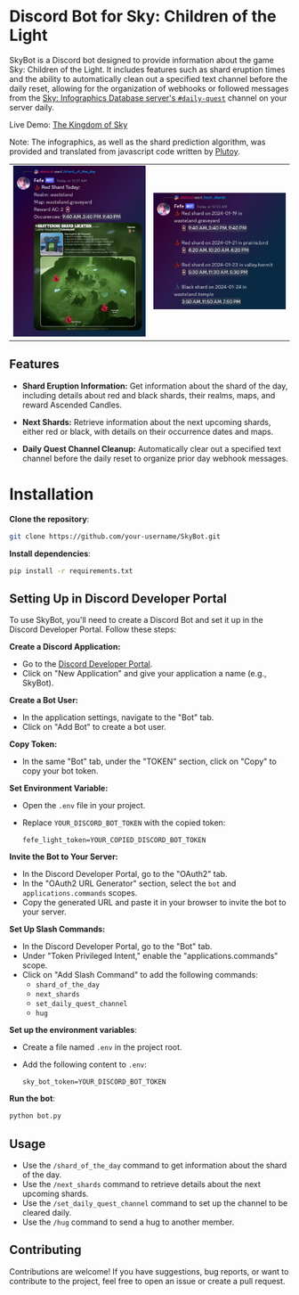 # Discord Bot for Sky: Children of the Light

SkyBot is a Discord bot designed to provide information about the game Sky: Children of the Light. It includes features such as shard eruption times and the ability to automatically clean out a specified text channel before the daily reset, allowing for the organization of webhooks or followed messages from the [Sky: Infographics Database server's `#daily-quest`](https://discord.com/channels/736912435654688868/801778605486374943) channel on your server daily.

Live Demo: [The Kingdom of Sky](https://discord.gg/EgaTqbhSkJ)

Note: The infographics, as well as the shard prediction algorithm, was provided and translated from javascript code written by [Plutoy](https://github.com/PlutoyDev/sky-shards).

<html>
<body>
    <table style="width: 100%;" cellspacing="0" cellpadding="0">
        <tr>
            <td style="width: 50%;">
                <img src="https://github.com/alshival/the-kingdom-of-sky-server-bot/blob/main/public/demo1.png">
            </td>
            <td style="width: 50%;">
                <img src="https://github.com/alshival/the-kingdom-of-sky-server-bot/blob/main/public/demo2.png">
            </td>
        </tr>
    </table>
</body>
</html>

## Features

- **Shard Eruption Information:** Get information about the shard of the day, including details about red and black shards, their realms, maps, and reward Ascended Candles.

- **Next Shards:** Retrieve information about the next upcoming shards, either red or black, with details on their occurrence dates and maps.

- **Daily Quest Channel Cleanup:** Automatically clear out a specified text channel before the daily reset to organize prior day webhook messages.

# Installation

**Clone the repository**:

   ```bash
   git clone https://github.com/your-username/SkyBot.git
   ```

**Install dependencies**:

   ```bash
   pip install -r requirements.txt
   ```

## Setting Up in Discord Developer Portal

To use SkyBot, you'll need to create a Discord Bot and set it up in the Discord Developer Portal. Follow these steps:

**Create a Discord Application:**

   - Go to the [Discord Developer Portal](https://discord.com/developers/applications).
   - Click on "New Application" and give your application a name (e.g., SkyBot).

**Create a Bot User:**

   - In the application settings, navigate to the "Bot" tab.
   - Click on "Add Bot" to create a bot user.

**Copy Token:**

   - In the same "Bot" tab, under the "TOKEN" section, click on "Copy" to copy your bot token.

**Set Environment Variable:**

   - Open the `.env` file in your project.
   - Replace `YOUR_DISCORD_BOT_TOKEN` with the copied token:

     ```env
     fefe_light_token=YOUR_COPIED_DISCORD_BOT_TOKEN
     ```

**Invite the Bot to Your Server:**

   - In the Discord Developer Portal, go to the "OAuth2" tab.
   - In the "OAuth2 URL Generator" section, select the `bot` and `applications.commands` scopes.
   - Copy the generated URL and paste it in your browser to invite the bot to your server.

**Set Up Slash Commands:**

   - In the Discord Developer Portal, go to the "Bot" tab.
   - Under "Token Privileged Intent," enable the "applications.commands" scope.
   - Click on "Add Slash Command" to add the following commands:
     - `shard_of_the_day`
     - `next_shards`
     - `set_daily_quest_channel`
     - `hug`

**Set up the environment variables**:

   - Create a file named `.env` in the project root.
   - Add the following content to `.env`:

     ```env
     sky_bot_token=YOUR_DISCORD_BOT_TOKEN
     ```

**Run the bot**:

   ```bash
   python bot.py
   ```

## Usage

- Use the `/shard_of_the_day` command to get information about the shard of the day.
- Use the `/next_shards` command to retrieve details about the next upcoming shards.
- Use the `/set_daily_quest_channel` command to set up the channel to be cleared daily.
- Use the `/hug` command to send a hug to another member.

## Contributing

Contributions are welcome! If you have suggestions, bug reports, or want to contribute to the project, feel free to open an issue or create a pull request.
